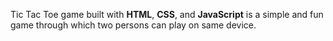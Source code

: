  Tic Tac Toe game built with **HTML**, **CSS**, and **JavaScript** is a simple and fun game through which two persons can play on same device. 
